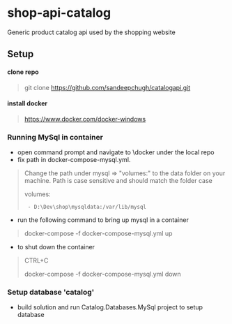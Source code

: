 # shop-api-catalog
Generic product catalog api used by the shopping website

## Setup

#### clone repo 
> git clone https://github.com/sandeepchugh/catalogapi.git

#### install docker
> https://www.docker.com/docker-windows

### Running MySql in container

- open command prompt and navigate to \docker under the local repo
- fix path in docker-compose-mysql.yml. 
> Change the path under mysql => "volumes:" to the data folder on your machine. Path is case sensitive and should match the folder case 
>
>    volumes:
>
>      - D:\Dev\shop\mysqldata:/var/lib/mysql

- run the following command to bring up mysql in a container
> docker-compose -f docker-compose-mysql.yml up
- to shut down the container 
> CTRL+C
> 
>  docker-compose -f docker-compose-mysql.yml down

### Setup database 'catalog'

- build solution and run Catalog.Databases.MySql project to setup database
